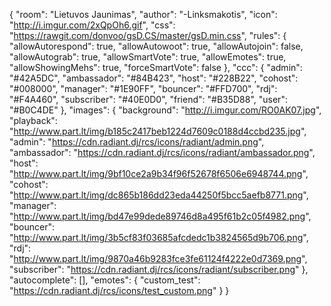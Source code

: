 {
    "room":                     "Lietuvos Jaunimas",
    "author":                   "-Linksmakotis",
    "icon":                     "http://i.imgur.com/2xQpOh6.gif",
    "css":                      "https://rawgit.com/donvoo/gsD.CS/master/gsD.min.css",
    "rules": {
        "allowAutorespond":     true,
        "allowAutowoot":        true,
        "allowAutojoin":        false,
        "allowAutograb":        true,
        "allowSmartVote":       true,
        "allowEmotes":          true,
        "allowShowingMehs":     true,
        "forceSmartVote":       false
    },
    "ccc": {
        "admin":                "#42A5DC",
        "ambassador":           "#84B423",
        "host":                 "#228B22",
        "cohost":               "#008000",
        "manager":              "#1E90FF",
        "bouncer":              "#FFD700",
        "rdj":                  "#F4A460",
        "subscriber":           "#40E0D0",
        "friend":               "#B35D88",
        "user":                 "#B0C4DE"
    },
    "images": {
        "background":           "http://i.imgur.com/RO0AK07.jpg",
        "playback":             "http://www.part.lt/img/b185c2417beb1224d7609c0188d4ccbd235.jpg",
        "admin":                "https://cdn.radiant.dj/rcs/icons/radiant/admin.png",
        "ambassador":           "https://cdn.radiant.dj/rcs/icons/radiant/ambassador.png",
        "host":                 "http://www.part.lt/img/9bf10ce2a9b34f96f52678f6506e6948744.png",
        "cohost":               "http://www.part.lt/img/dc865b186dd23eda44250f5bcc5aefb8771.png",
        "manager":              "http://www.part.lt/img/bd47e99dede89746d8a495f61b2c05f4982.png",
        "bouncer":              "http://www.part.lt/img/3b5cf83f03685afcdedc1b3824565d9b706.png",
        "rdj":                  "http://www.part.lt/img/9870a46b9283fce3fe61124f4222e0d7369.png",
        "subscriber":           "https://cdn.radiant.dj/rcs/icons/radiant/subscriber.png"
    },
    "autocomplete": [],
    "emotes": {
        "custom_test": "https://cdn.radiant.dj/rcs/icons/test_custom.png"
    }
}
